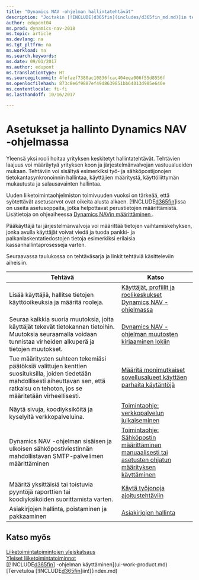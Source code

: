 ```yaml
---
title: "Dynamics NAV -ohjelman hallintatehtävät"
description: "Joitakin [!INCLUDE[d365fin](includes/d365fin_md.md)]in tehtäviä on hallittava ja ne on määritettävä keskitetysti. Katso lisätietoja näistä tehtävistä ja niiden määrittämisestä."
author: edupont04
ms.prod: dynamics-nav-2018
ms.topic: article
ms.devlang: na
ms.tgt_pltfrm: na
ms.workload: na
ms.search.keywords: 
ms.date: 09/01/2017
ms.author: edupont
ms.translationtype: HT
ms.sourcegitcommit: 4fefaef7380ac10836fcac404eea006f55d8556f
ms.openlocfilehash: 873c8e6f9887ef49d8639851bb64013d985e640e
ms.contentlocale: fi-fi
ms.lasthandoff: 10/16/2017

---
```

# <a name="setup-and-administration-in-dynamics-nav"></a>Asetukset ja hallinto Dynamics NAV -ohjelmassa
Yleensä yksi rooli hoitaa yrityksen keskitetyt hallintatehtävät. Tehtävien laajuus voi määräytyä yrityksen koon ja järjestelmänvalvojan vastuualueiden mukaan. Tehtäviin voi sisältyä esimerkiksi työ- ja sähköpostijonojen tietokantasynkronoinnin hallintaa, käyttäjien määritystä, käyttöliittymän mukautusta ja salausavainten hallintaa.  

Uuden liiketoimintaohjelmiston toimivuuden vuoksi on tärkeää, että syötettävät asetusarvot ovat oikeita alusta alkaen. [!INCLUDE[d365fin](includes/d365fin_md.md)]issa on useita asetusoppaita, jotka helpottavat perustietojen määrittämistä. Lisätietoja on ohjeaiheessa [Dynamics NAVin määrittäminen ](setup.md).

<!--Whether you use [!INCLUDE[rim](../../includes/rim_md.md)] to implement setup values or you manually enter them in the new company, you can support your setup decisions with some general recommendations for selected setup fields that are known to potentially cause the solution to be inefficient if defined incorrectly.-->  

Pääkäyttäjä tai järjestelmänvalvoja voi määrittää tietojen vaihtamiskehyksen, jonka avulla käyttäjät voivat viedä ja tuoda pankki- ja palkanlaskentatiedostojen tietoja esimerkiksi erilaisia kassanhallintaprosesseja varten.  

Seuraavassa taulukossa on tehtäväsarja ja linkit tehtäviä käsitteleviin aiheisiin.   

|**Tehtävä**|**Katso**|  
|------------|-------------|  
|Lisää käyttäjiä, hallitse tietojen käyttöoikeuksia ja määritä rooleja.|[Käyttäjät, profiilit ja roolikeskukset Dynamics NAV -ohjelmassa](admin-users-profiles-roles.md)|  
|Seuraa kaikkia suoria muutoksia, joita käyttäjät tekevät tietokannan tietoihin. Muutoksia seuraamalla voidaan tunnistaa virheiden alkuperä ja tietojen muutokset.|[Dynamics NAV -ohjelman muutosten kirjaaminen lokiin](across-log-changes.md)|  
|Tue määritysten suhteen tekemiäsi päätöksiä valittujen kenttien suosituksilla, joiden tiedetään mahdollisesti aiheuttavan sen, että ratkaisu on tehoton, jos se määritetään virheellisesti.|[Määritä monimutkaiset sovellusalueet käyttäen parhaita käytäntöjä](set-up-complex-application-areas-using-best-practices.md)|  
|Näytä sivuja, koodiyksiköitä ja kyselyitä verkkopalveluina.|[Toimintaohje: verkkopalvelun julkaiseminen](across-how-publish-web-service.md)|  
|Dynamics NAV -ohjelman sisäisen ja ulkoisen sähköpostiviestinnän mahdollistavan SMTP-palvelimen määrittäminen| [Toimintaohje: Sähköpostin määrittäminen manuaalisesti tai asetusten ohjatun määrityksen käyttäminen](madeira-how-setup-email.md)|  
|Määritä yksittäisiä tai toistuvia pyyntöjä raporttien tai koodiyksiköiden suorittamista varten.|[Käytä työjonoja ajoitustehtäviin](admin-job-queues-schedule-tasks.md)|  
|Asiakirjojen hallinta, poistaminen ja pakkaaminen|[Asiakirjojen hallinta](admin-manage-documents.md)|  

## <a name="see-also"></a>Katso myös
[Liiketoimintatoimintojen yleiskatsaus](madeira-business-functionality.md)  
[Yleiset liiketoimintatoiminnot](ui-across-business-areas.md)  
[[!INCLUDE[d365fin](includes/d365fin_md.md)] -ohjelman käyttäminen](ui-work-product.md)  
[Tervetuloa [!INCLUDE[d365fin](includes/d365fin_md.md)]iin!](index.md)  

